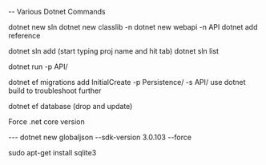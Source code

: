 -- Various Dotnet Commands

dotnet new sln
dotnet new classlib -n <project>
dotnet new webapi -n API
dotnet add reference 

dotnet sln add (start typing proj name and hit tab)
dotnet sln list

dotnet run -p API/

dotnet ef migrations add InitialCreate -p Persistence/ -s API/
use dotnet build to troubleshoot further

dotnet ef database (drop and update)

Force .net core version

--- dotnet new globaljson --sdk-version 3.0.103 --force

sudo apt-get install sqlite3
